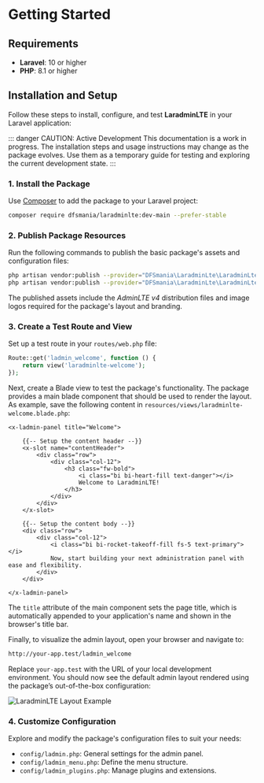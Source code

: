 # Getting Started

## Requirements

- **Laravel**: 10 or higher
- **PHP**: 8.1 or higher

## Installation and Setup

Follow these steps to install, configure, and test **LaradminLTE** in your Laravel application:

::: danger CAUTION: Active Development
This documentation is a work in progress. The installation steps and usage instructions may change as the package evolves. Use them as a temporary guide for testing and exploring the current development state.
:::

### 1. Install the Package

Use [Composer](https://getcomposer.org/) to add the package to your Laravel project:

```bash
composer require dfsmania/laradminlte:dev-main --prefer-stable
```

### 2. Publish Package Resources

Run the following commands to publish the basic package's assets and configuration files:

```bash
php artisan vendor:publish --provider="DFSmania\LaradminLte\LaradminLteServiceProvider" --tag="assets"
php artisan vendor:publish --provider="DFSmania\LaradminLte\LaradminLteServiceProvider" --tag="config"
```

The published assets include the *AdminLTE v4* distribution files and image logos required for the package's layout and branding.

### 3. Create a Test Route and View

Set up a test route in your `routes/web.php` file:

```php
Route::get('ladmin_welcome', function () {
    return view('laradminlte-welcome');
});
```

Next, create a Blade view to test the package's functionality. The package provides a main blade component that should be used to render the layout.
As example, save the following content in `resources/views/laradminlte-welcome.blade.php`:

```blade
<x-ladmin-panel title="Welcome">

    {{-- Setup the content header --}}
    <x-slot name="contentHeader">
        <div class="row">
            <div class="col-12">
                <h3 class="fw-bold">
                    <i class="bi bi-heart-fill text-danger"></i>
                    Welcome to LaradminLTE!
                </h3>
            </div>
        </div>
    </x-slot>

    {{-- Setup the content body --}}
    <div class="row">
        <div class="col-12">
            <i class="bi bi-rocket-takeoff-fill fs-5 text-primary"></i>
            Now, start building your next administration panel with ease and flexibility.
        </div>
    </div>

</x-ladmin-panel>
```

The `title` attribute of the main component sets the page title, which is automatically appended to your application's name and shown in the browser's title bar.

Finally, to visualize the admin layout, open your browser and navigate to:

```sh
http://your-app.test/ladmin_welcome
```

Replace `your-app.test` with the URL of your local development environment. You should now see the default admin layout rendered using the package’s out-of-the-box configuration:

![LaradminLTE Layout Example](/images/layout-example.png)

### 4. Customize Configuration

Explore and modify the package's configuration files to suit your needs:

- `config/ladmin.php`: General settings for the admin panel.
- `config/ladmin_menu.php`: Define the menu structure.
- `config/ladmin_plugins.php`: Manage plugins and extensions.
